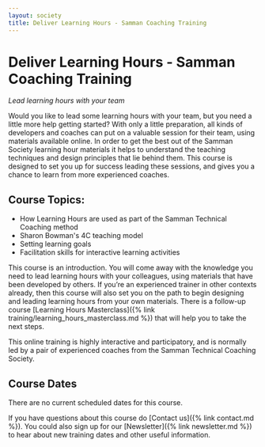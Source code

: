 ```yaml
---
layout: society
title: Deliver Learning Hours - Samman Coaching Training
---
```


# Deliver Learning Hours - Samman Coaching Training
_Lead learning hours with your team_

Would you like to lead some learning hours with your team, but you need a little more help getting started? With only a little preparation, all kinds of developers and coaches can put on a valuable session for their team, using materials available online. In order to get the best out of the Samman Society learning hour materials it helps to understand the teaching techniques and design principles that lie behind them. This course is designed to set you up for success leading these sessions, and gives you a chance to learn from more experienced coaches.

## Course Topics:

* How Learning Hours are used as part of the Samman Technical Coaching method
* Sharon Bowman's 4C teaching model
* Setting learning goals
* Facilitation skills for interactive learning activities

This course is an introduction. You will come away with the knowledge you need to lead learning hours with your colleagues, using materials that have been developed by others. If you’re an experienced trainer in other contexts already, then this course will also set you on the path to begin designing and leading learning hours from your own materials. There is a follow-up course [Learning Hours Masterclass]({% link training/learning_hours_masterclass.md %}) that will help you to take the next steps.

This online training is highly interactive and participatory, and is normally led by a pair of experienced coaches from the Samman Technical Coaching Society.

## Course Dates

There are no current scheduled dates for this course.

If you have questions about this course do [Contact us]({% link contact.md %}). You could also sign up for our [Newsletter]({% link newsletter.md %}) to hear about new training dates and other useful information.


